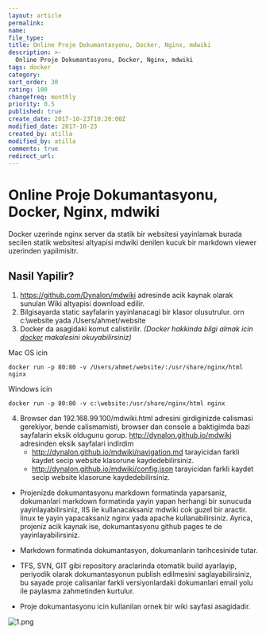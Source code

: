 ```yaml
---
layout: article
permalink:
name:
file_type:
title: Online Proje Dokumantasyonu, Docker, Nginx, mdwiki
description: >-
  Online Proje Dokumantasyonu, Docker, Nginx, mdwiki
tags: docker
category:  
sort_order: 30
rating: 100
changefreq: monthly
priority: 0.5
published: true
create_date: 2017-10-23T10:20:00Z
modified_date: 2017-10-23
created_by: atilla
modified_by: atilla
comments: true
redirect_url:
---
```

# Online Proje Dokumantasyonu, Docker, Nginx, mdwiki
Docker uzerinde nginx server da statik bir websitesi yayinlamak
burada secilen statik websitesi altyapisi mdwiki denilen kucuk bir markdown viewer uzerinden yapilmisitr.
## Nasil Yapilir?
1. https://github.com/Dynalon/mdwiki adresinde acik kaynak olarak sunulan Wiki altyapisi download edilir.
2. Bilgisayarda static sayfalarin yayinlanacagi bir klasor olusutrulur. orn c:\website yada /Users/ahmet/website
3. Docker da asagidaki komut calistirilir.
_(Docker hakkinda bilgi almak icin [docker](/docker-cok-kullanilan-komutlar/) makalesini okuyabilirsiniz)_

Mac  OS icin
```beanshell
docker run -p 80:80 -v /Users/ahmet/website/:/usr/share/nginx/html nginx
```

Windows icin
```beanshell
docker run -p 80:80 -v c:\website:/usr/share/nginx/html nginx
```

4. Browser dan 192.168.99.100/mdwiki.html adresini girdiginizde calismasi gerekiyor,
bende calismamisti, browser dan console a baktigimda bazi sayfalarin eksik oldugunu gorup.
http://dynalon.github.io/mdwiki adresinden eksik sayfalari indirdim
   - http://dynalon.github.io/mdwiki/navigation.md tarayicidan farkli kaydet secip website klasorune kaydedebilirsiniz.
   - http://dynalon.github.io/mdwiki/config.json tarayicidan farkli kaydet secip website klasorune kaydedebilirsiniz.

- Projenizde dokumantasyonu markdown formatinda yaparsaniz, dokumanlari markdown formatinda yayin yapan herhangi bir sunucuda yayinlayabilirsiniz, IIS ile kullanacaksaniz mdwiki cok guzel bir aractir.  linux te yayin yapacaksaniz nginx yada apache kullanabilirsiniz.
Ayrica, projeniz acik kaynak ise,  dokumantasyonu github pages te de yayinlayabilirsiniz.

- Markdown formatinda dokumantasyon, dokumanlarin tarihcesinide tutar.
- TFS, SVN, GIT gibi repository araclarinda otomatik build ayarlayip, periyodik olarak dokumantasyonun publish edilmesini
saglayabilirsiniz, bu sayade proje calisanlar farkli versiyonlardaki dokumanlari email yolu ile paylasma zahmetinden kurtulur.

- Proje dokumantasyonu icin kullanilan ornek bir wiki sayfasi asagidadir.

 ![1.png]({{site.img}}/wiki/1.png)
